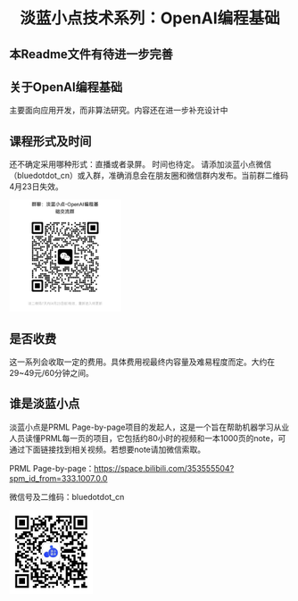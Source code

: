 <div align="center"><h1> 淡蓝小点技术系列：OpenAI编程基础 </h1></div>

## 本Readme文件有待进一步完善

## 关于OpenAI编程基础
主要面向应用开发，而非算法研究。内容还在进一步补充设计中


## 课程形式及时间
还不确定采用哪种形式：直播或者录屏。
时间也待定。
请添加淡蓝小点微信（bluedotdot_cn）或入群，准确消息会在朋友圈和微信群内发布。当前群二维码4月23日失效。

<img src="group.jpg" alt="OpenAI编程基础群" width="200" height="200">


## 是否收费
这一系列会收取一定的费用。具体费用视最终内容量及难易程度而定。大约在29~49元/60分钟之间。


## 谁是淡蓝小点
淡蓝小点是PRML Page-by-page项目的发起人，这是一个旨在帮助机器学习从业人员读懂PRML每一页的项目，它包括约80小时的视频和一本1000页的note，可通过下面链接找到相关视频。若想要note请加微信索取。

PRML Page-by-page：https://space.bilibili.com/353555504?spm_id_from=333.1007.0.0

微信号及二维码：bluedotdot_cn

<img src="wechat.jpg" alt="淡蓝小点微信二维码" width="150" height="150">
